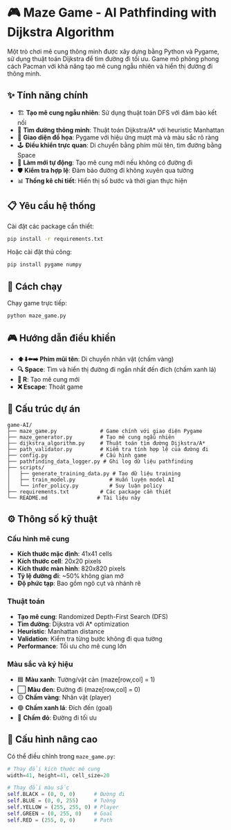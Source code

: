 # 🎮 Maze Game - AI Pathfinding with Dijkstra Algorithm

Một trò chơi mê cung thông minh được xây dựng bằng Python và Pygame, sử dụng thuật toán Dijkstra để tìm đường đi tối ưu. Game mô phỏng phong cách Pacman với khả năng tạo mê cung ngẫu nhiên và hiển thị đường đi thông minh.

## ✨ Tính năng chính

- 🏗️ **Tạo mê cung ngẫu nhiên**: Sử dụng thuật toán DFS với đảm bảo kết nối
- 🎯 **Tìm đường thông minh**: Thuật toán Dijkstra/A* với heuristic Manhattan
- 🎨 **Giao diện đồ họa**: Pygame với hiệu ứng mượt mà và màu sắc rõ ràng
- 🕹️ **Điều khiển trực quan**: Di chuyển bằng phím mũi tên, tìm đường bằng Space
- 🔄 **Làm mới tự động**: Tạo mê cung mới nếu không có đường đi
- 🛡️ **Kiểm tra hợp lệ**: Đảm bảo đường đi không xuyên qua tường
- 📊 **Thống kê chi tiết**: Hiển thị số bước và thời gian thực hiện

## 📋 Yêu cầu hệ thống

Cài đặt các package cần thiết:

```bash
pip install -r requirements.txt
```

Hoặc cài đặt thủ công:

```bash
pip install pygame numpy
```

## 🚀 Cách chạy

Chạy game trực tiếp:

```bash
python maze_game.py
```

## 🎮 Hướng dẫn điều khiển

- **⬆️⬇️⬅️➡️ Phím mũi tên**: Di chuyển nhân vật (chấm vàng)
- **🔍 Space**: Tìm và hiển thị đường đi ngắn nhất đến đích (chấm xanh lá)
- **🔄 R**: Tạo mê cung mới
- **❌ Escape**: Thoát game

## 📁 Cấu trúc dự án

```
game-AI/
├── maze_game.py              # Game chính với giao diện Pygame
├── maze_generator.py         # Tạo mê cung ngẫu nhiên
├── dijkstra_algorithm.py     # Thuật toán tìm đường Dijkstra/A*
├── path_validator.py         # Kiểm tra tính hợp lệ của đường đi
├── config.py                 # Cấu hình game
├── pathfinding_data_logger.py # Ghi log dữ liệu pathfinding
├── scripts/
│   ├── generate_training_data.py # Tạo dữ liệu training
│   ├── train_model.py           # Huấn luyện model AI
│   └── infer_policy.py          # Suy luận policy
├── requirements.txt          # Các package cần thiết
└── README.md                # Tài liệu này
```

## ⚙️ Thông số kỹ thuật

### Cấu hình mê cung
- **Kích thước mặc định**: 41x41 cells
- **Kích thước cell**: 20x20 pixels
- **Kích thước màn hình**: 820x820 pixels
- **Tỷ lệ đường đi**: ~50% không gian mở
- **Độ phức tạp**: Bao gồm ngõ cụt và nhánh rẽ

### Thuật toán
- **Tạo mê cung**: Randomized Depth-First Search (DFS)
- **Tìm đường**: Dijkstra với A* optimization
- **Heuristic**: Manhattan distance
- **Validation**: Kiểm tra từng bước không đi qua tường
- **Performance**: Tối ưu cho mê cung lớn

### Màu sắc và ký hiệu
- 🟦 **Màu xanh**: Tường/vật cản (maze[row,col] = 1)
- ⬜ **Màu đen**: Đường đi (maze[row,col] = 0)  
- 🟡 **Chấm vàng**: Nhân vật (player)
- 🟢 **Chấm xanh lá**: Đích đến (goal)
- 🔴 **Chấm đỏ**: Đường đi tối ưu

## 🔧 Cấu hình nâng cao

Có thể điều chỉnh trong `maze_game.py`:

```python
# Thay đổi kích thước mê cung
width=41, height=41, cell_size=20

# Thay đổi màu sắc
self.BLACK = (0, 0, 0)      # Đường đi
self.BLUE = (0, 0, 255)     # Tường
self.YELLOW = (255, 255, 0) # Player
self.GREEN = (0, 255, 0)    # Goal
self.RED = (255, 0, 0)      # Path
```
